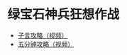 # 绿宝石神兵狂想作战

* [子言攻略（视频）](https://www.bilibili.com/video/av288854802/)
* [五分钟攻略（视频）](https://www.bilibili.com/video/av332494121/)